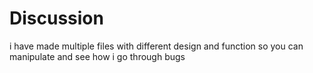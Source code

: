 # Discussion

i have made multiple files with different design and function so you can manipulate and see how i go through bugs
